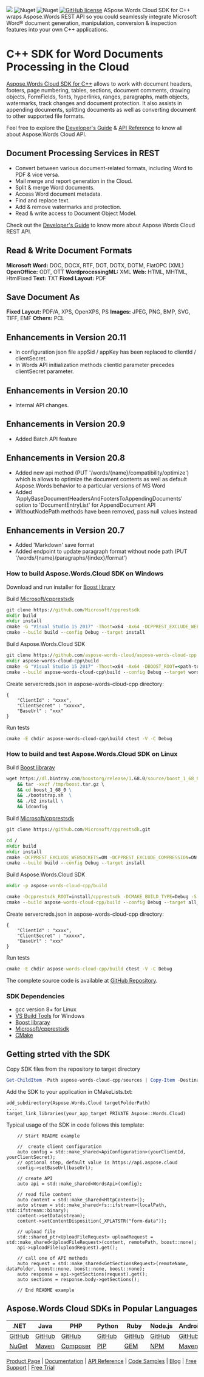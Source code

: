 ![](https://img.shields.io/badge/api-v4.0-lightgrey) ![Nuget](https://img.shields.io/nuget/v/Aspose.Words-Cloud) ![Nuget](https://img.shields.io/nuget/dt/Aspose.Words-Cloud) [![GitHub license](https://img.shields.io/github/license/aspose-words-cloud/aspose-words-cloud-cpp)](https://github.com/aspose-words-cloud/aspose-words-cloud-cpp/blob/master/LICENSE)
ASpose.Words Cloud SDK for C++ wraps Aspose.Words REST API so you could seamlessly integrate Microsoft Word® document generation, manipulation, conversion & inspection features into your own C++ applications.

# C++ SDK for Word Documents Processing in the Cloud

[Aspose.Words Cloud SDK for C++](https://products.aspose.cloud/words/cpp) allows to work with document headers, footers, page numbering, tables, sections, document comments, drawing objects, FormFields, fonts, hyperlinks, ranges, paragraphs, math objects, watermarks, track changes and document protection. It also assists in appending documents, splitting documents as well as converting document to other supported file formats. 

Feel free to explore the [Developer's Guide](https://docs.aspose.cloud/display/wordscloud/Developer+Guide) & [API Reference](https://apireference.aspose.cloud/words/) to know all about Aspose.Words Cloud API. 

## Document Processing Services in REST

- Convert between various document-related formats, including Word to PDF & vice versa.
- Mail merge and report generation in the Cloud.
- Split & merge Word documents.
- Access Word document metadata.
- Find and replace text.
- Add & remove watermarks and protection.
- Read & write access to Document Object Model.

Check out the [Developer's Guide](https://docs.aspose.cloud/display/wordscloud/Developer+Guide) to know more about Aspose Words Cloud REST API.

## Read & Write Document Formats

**Microsoft Word:** DOC, DOCX, RTF, DOT, DOTX, DOTM, FlatOPC (XML)
**OpenOffice:** ODT, OTT
**WordprocessingML:** XML
**Web:** HTML, MHTML, HtmlFixed
**Text:** TXT
**Fixed Layout:** PDF

## Save Document As

**Fixed Layout:** PDF/A, XPS, OpenXPS, PS
**Images:** JPEG, PNG, BMP, SVG, TIFF, EMF
**Others:** PCL


## Enhancements in Version 20.11

- In configuration json file appSid / appKey has been replaced to clientId / clientSecret.
- In Words API initialization methods clientId parameter precedes clientSecret parameter.


## Enhancements in Version 20.10

- Internal API changes.


## Enhancements in Version 20.9

- Added Batch API feature


## Enhancements in Version 20.8

- Added new api method (PUT '/words/{name}/compatibility/optimize') which is allows to optimize the document contents as well as default Aspose.Words behavior to a particular versions of MS Word
- Added 'ApplyBaseDocumentHeadersAndFootersToAppendingDocuments' option to 'DocumentEntryList' for AppendDocument API
- WithoutNodePath methods have been removed, pass null values instead


## Enhancements in Version 20.7

- Added 'Markdown' save format
- Added endpoint to update paragraph format without node path (PUT '/words/{name}/paragraphs/{index}/format')

### How to build Aspose.Words.Cloud SDK on Windows
Download and run installer for [Boost library](https://downloads.sourceforge.net/project/boost/boost-binaries/1.68.0/boost_1_68_0-msvc-14.0-64.exe?r=https%3A%2F%2Fsourceforge.net%2Fprojects%2Fboost%2Ffiles%2Fboost-binaries%2F1.68.0%2Fboost_1_68_0-msvc-14.0-64.exe%2Fdownload&ts=1545814847)

Build [Microsoft/cpprestsdk](https://github.com/Microsoft/cpprestsdk)
```cmd
git clone https://github.com/Microsoft/cpprestsdk
mkdir build
mkdir install
cmake -G "Visual Studio 15 2017" -Thost=x64 -Ax64 -DCPPREST_EXCLUDE_WEBSOCKETS=ON -DCPPREST_EXCLUDE_COMPRESSION=ON -DCPPREST_EXCLUDE_BROTLI=ON -DBUILD_TESTS=OFF -DBUILD_SAMPLES=OFF -DCMAKE_INSTALL_PREFIX=install\cpprestsdk -S cpprestsdk -B build
cmake --build build --config Debug --target install
```

Build Aspose.Words.Cloud SDK
```cmd
git clone https://github.com/aspose-words-cloud/aspose-words-cloud-cpp
mkdir aspose-words-cloud-cpp\build
cmake -G "Visual Studio 15 2017" -Thost=x64 -Ax64 -DBOOST_ROOT=<path-to-boost> -Dcpprestsdk_ROOT=install\cpprestsdk -S aspose-words-cloud-cpp -B aspose-words-cloud-cpp\build
cmake --build aspose-words-cloud-cpp\build --config Debug --target words-cloud-test
```

Create servercreds.json in aspose-words-cloud-cpp directory:
````
{
	"ClientId" : "xxxx",
	"ClientSecret" : "xxxxx",
	"BaseUrl" : "xxx" 
}
````

Run tests
```cmd
cmake -E chdir aspose-words-cloud-cpp\build ctest -V -C Debug
```

### How to build and test Aspose.Words.Cloud SDK on Linux
Build [Boost libraray](https://dl.bintray.com/boostorg/release/1.68.0/source/boost_1_68_0.tar.gz)
```cmd
wget https://dl.bintray.com/boostorg/release/1.68.0/source/boost_1_68_0.tar.gz -O /tmp/boost.tar.gz \
	&& tar -xvzf /tmp/boost.tar.gz \ 
	&& cd boost_1_68_0 \
	&& ./bootstrap.sh  \
	&& ./b2 install \
	&& ldconfig
```

Build [Microsoft/cpprestsdk](https://github.com/Microsoft/cpprestsdk)
```cmd
git clone https://github.com/Microsoft/cpprestsdk.git

cd /
mkdir build
mkdir install
cmake -DCPPREST_EXCLUDE_WEBSOCKETS=ON -DCPPREST_EXCLUDE_COMPRESSION=ON -DCPPREST_EXCLUDE_BROTLI=ON -DBUILD_TESTS=OFF -DBUILD_SAMPLES=OFF -DCMAKE_INSTALL_PREFIX=install/cpprestsdk -S cpprestsdk -B build
cmake --build build --config Debug --target install
```

Build Aspose.Words.Cloud SDK
```cmd
mkdir -p aspose-words-cloud-cpp/build

cmake -Dcpprestsdk_ROOT=install/cpprestsdk -DCMAKE_BUILD_TYPE=Debug -S aspose-words-cloud-cpp -B aspose-words-cloud-cpp/build 
cmake --build aspose-words-cloud-cpp/build --config Debug --target all_unity -- VERBOSE=1
```

Create servercreds.json in aspose-words-cloud-cpp directory:
````
{
	"ClientId" : "xxxx",
	"ClientSecret" : "xxxxx",
	"BaseUrl" : "xxx" 
}
````

Run tests
```cmd
cmake -E chdir aspose-words-cloud-cpp/build ctest -V -C Debug
```

The complete source code is available at [GitHub Repository](https://github.com/aspose-words-cloud/aspose-words-cloud-cpp).

### SDK Dependencies

- gcc version 8+ for Linux
- [VS Build Tools](https://aka.ms/vs/15/release/vs_buildtools.exe) for Windows
- [Boost libraray](https://dl.bintray.com/boostorg/release/1.68.0/source/boost_1_68_0.tar.gz)
- [Microsoft/cpprestsdk](https://github.com/Microsoft/cpprestsdk)
- [CMake](https://github.com/Kitware/CMake/releases/download/v3.15.3/cmake-3.15.3-win64-x64.msi)

## Getting strted vith the SDK

Copy SDK files from the repository to target directory
```powershell
Get-ChildItem -Path aspose-words-cloud-cpp/sources | Copy-Item -Destination targetFolderPath -Recurse -Exclude (".*", "*.sh")
```

Add the SDK to your application in CMakeLists.txt:
```
add_subdirectory(Aspose.Words.Cloud targetFolderPath)
....
target_link_libraries(your_app_target PRIVATE Aspose::Words.Cloud)
```

Typical usage of the SDK in code follows this template:
```
	// Start README example

	//  create client configuration
	auto config = std::make_shared<ApiConfiguration>(yourClientId, yourClientSecret);
	// optional step, default value is https://api.aspose.cloud
	config->setBaseUrl(baseUrl);

	// create API
	auto api = std::make_shared<WordsApi>(config);

	// read file content
	auto content = std::make_shared<HttpContent>();
	auto stream = std::make_shared<fs::ifstream>(localPath, std::ifstream::binary);
	content->setData(stream);
	content->setContentDisposition(_XPLATSTR("form-data"));

	// upload file
	std::shared_ptr<UploadFileRequest> uploadRequest = std::make_shared<UploadFileRequest>(content, remotePath, boost::none);
	api->uploadFile(uploadRequest).get();

	// call one of API methods
	auto request = std::make_shared<GetSectionsRequest>(remoteName, dataFolder, boost::none, boost::none, boost::none);
	auto response = api->getSections(request).get();
	auto sections = response.body->getSections();

	// End README example
```

## Aspose.Words Cloud SDKs in Popular Languages

| .NET | Java | PHP | Python | Ruby | Node.js | Android | Swift|Dart|Go|
|---|---|---|---|---|---|---|--|--|--|
| [GitHub](https://github.com/aspose-words-cloud/aspose-words-cloud-dotnet) | [GitHub](https://github.com/aspose-words-cloud/aspose-words-cloud-java) | [GitHub](https://github.com/aspose-words-cloud/aspose-words-cloud-php) | [GitHub](https://github.com/aspose-words-cloud/aspose-words-cloud-python) | [GitHub](https://github.com/aspose-words-cloud/aspose-words-cloud-ruby)  | [GitHub](https://github.com/aspose-words-cloud/aspose-words-cloud-node) | [GitHub](https://github.com/aspose-words-cloud/aspose-words-cloud-android) | [GitHub](https://github.com/aspose-words-cloud/aspose-words-cloud-swift)|[GitHub](https://github.com/aspose-words-cloud/aspose-words-cloud-dart) |[GitHub](https://github.com/aspose-words-cloud/aspose-words-cloud-go) |
| [NuGet](https://www.nuget.org/packages/Aspose.Words-Cloud/) | [Maven](https://repository.aspose.cloud/webapp/#/artifacts/browse/tree/General/repo/com/aspose/aspose-words-cloud) | [Composer](https://packagist.org/packages/aspose-cloud/aspose-words-cloud) | [PIP](https://pypi.org/project/aspose.words-cloud/) | [GEM](https://rubygems.org/gems/aspose_words_cloud)  | [NPM](https://www.npmjs.com/package/asposewordscloud) | [Maven](https://repository.aspose.cloud/webapp/#/artifacts/browse/tree/General/repo/com/aspose/aspose-words-cloud) | [Cocoapods](https://cocoapods.org/pods/AsposeWordsCloud)|[Pub.Dev](https://pub.dev/packages/aspose_words_cloud) | [Go.Dev](https://pkg.go.dev/github.com/aspose-words-cloud/aspose-words-cloud-go/) | 

[Product Page](https://products.aspose.cloud/words/cpp) | [Documentation](https://docs.aspose.cloud/display/wordscloud/Home) | [API Reference](https://apireference.aspose.cloud/words/) | [Code Samples](https://github.com/aspose-words-cloud/aspose-words-cloud-cpp) | [Blog](https://blog.aspose.cloud/category/words/) | [Free Support](https://forum.aspose.cloud/c/words) | [Free Trial](https://dashboard.aspose.cloud/#/apps)
